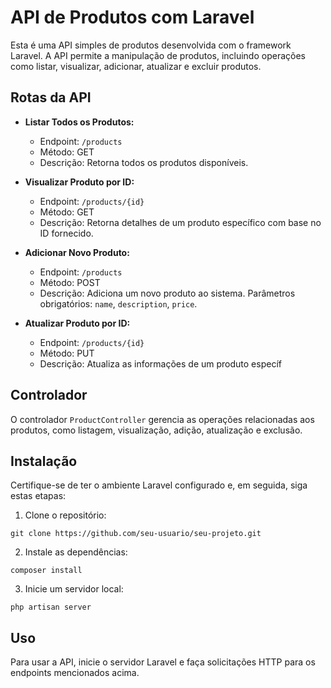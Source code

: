 # API de Produtos com Laravel

Esta é uma API simples de produtos desenvolvida com o framework Laravel. A API permite a manipulação de produtos, incluindo operações como listar, visualizar, adicionar, atualizar e excluir produtos.

## Rotas da API

- **Listar Todos os Produtos:**
  - Endpoint: `/products`
  - Método: GET
  - Descrição: Retorna todos os produtos disponíveis.

- **Visualizar Produto por ID:**
  - Endpoint: `/products/{id}`
  - Método: GET
  - Descrição: Retorna detalhes de um produto específico com base no ID fornecido.

- **Adicionar Novo Produto:**
  - Endpoint: `/products`
  - Método: POST
  - Descrição: Adiciona um novo produto ao sistema. Parâmetros obrigatórios: `name`, `description`, `price`.

- **Atualizar Produto por ID:**
  - Endpoint: `/products/{id}`
  - Método: PUT
  - Descrição: Atualiza as informações de um produto específ

## Controlador

O controlador `ProductController` gerencia as operações relacionadas aos produtos, como listagem, visualização, adição, atualização e exclusão.

## Instalação

Certifique-se de ter o ambiente Laravel configurado e, em seguida, siga estas etapas:

1. Clone o repositório:
```
git clone https://github.com/seu-usuario/seu-projeto.git
```

2. Instale as dependências: 
```
composer install
```

3. Inicie um servidor local:
```
php artisan server
```

## Uso

Para usar a API, inicie o servidor Laravel e faça solicitações HTTP para os endpoints mencionados acima.